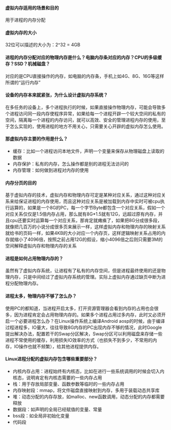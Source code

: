 #### 虚拟内存适用的场景和目的

用于进程的内存分配

#### 虚拟内存的大小

32位可以描述的大小为：2^32 = 4GB

#### 进程的内存分配对应的物理内存是什么？电脑内存条对应的内存？CPU的多级缓存？SSD？机械磁盘？

对应的是CPU直接操作的内存，如电脑的内存条，手机上如4G、8G、16G等这样所谓的“运行内存”

#### 设备的内存本来就紧张，为什么设计虚拟内存系统？

在多任务的设备上，多个进程执行的时候，如果直接操作物理内存，可能会导致多个进程访问同一段内存使程序异常，如果给每一个进程开辟一个较大空间的私有的空间，隔离每一个进程的内存访问，就可以高效、安全的管理进程内存的使用，至于怎么实现的，使用进程的地方不用关心，只需要关心开辟的虚拟内存怎么使用。

#### 那虚拟内存主要的作用是什么？

* 缓存：比如一个进程访问本地文件，声明一个变量来保存从物理磁盘上读取的数据
* 内存保护：私有的内存，怎么操作都是别的进程无法访问的
* 内存管理：如何做到进程对内存的使用

#### 内存分页的目的

基于虚拟内存的技术，虚拟内存和物理内存可定是某种对应关系，通过这种对应关系来给保证进程的内存使用，而且这种对应关系是被加载到内存中实时可被cpu执行运算的，如果是一个8G的PC，每一个字节Byte都包含一个对应关系，假如一个对应关系仅仅是1.5倍内存占用，那么就有8G*1.5就有12G，远超过原有内存，并且cpu还要实时运算每一个对应关系，那肯定就瘫痪了，如果把8G分成很多段，就像把几百万的小说分成很多页来展示一样，这样虚拟内存和物理内存的映射关系就给书的页码一样，如果4KB的大小对应一个内存页，这样逻辑映射关系占用的内存就缩小了4096倍，按照之前占用12G的假设，缩小4096倍之后则只需要3M的空间解释虚拟内存和物理内存的关系

#### 进程是如何占用物理内存的？

虽然有了虚拟内存系统，让进程有了私有的内存空间，但是进程最终使用的还是物理内存，只是中间经过了虚拟内存系统的管理。实际上虚拟内存通过缺页中断为进程分配物理内存。

#### 进程太多，物理内存不够了怎么办？

使用PC的都知道，当进程开启太多，打开资源管理器会看到内存的占用也会很多，因为进程肯定会占用物理内存的。如果多个进程占用过多内存，此时又必须开启一个必要进程怎么办？在Linux操作系统上编译Android aosp的时候，由于编译过程进程多，IO量大，往往导致8G内存的PC出现内存不够的情况，此时Google提出解决办法，配置若干的Swap分区解决，Swap分区可以利用磁盘来存储一些进程不常使用的缓存，利用损失IO效率的方式（也损失不到多少，不常用的内存，IO操作也就不频繁），给其他进程提供内存。

#### Linux进程分配的虚拟内存包含哪些重要部分？

* 内核内存占用：进程始终有内核态，比如在进行一些系统调用的时候会切入内核态，说明肯定有内核态需要的一些内存占用
* 栈：用于存放局部变量、函数参数等临时的一些内存占用
* 内存映射段：mmap，将文件磁盘直接映射到内存，多用于装载动态共享库
* 堆：动态分配的内存存放，如malloc、new函数调用，动态分配的内存都需要释放
* 数据段：如声明的全局已经赋值的变量、常量
* bss段：如全局非初始化变量
* 代码段